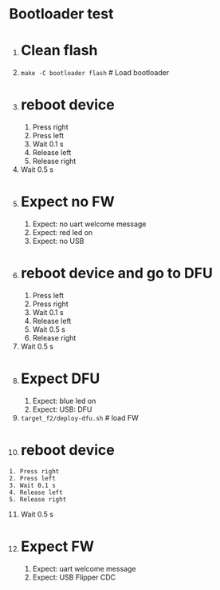 # Bootloader test

1. # Clean flash
2. `make -C bootloader flash` # Load bootloader
3.  # reboot device
    1. Press right
    2. Press left
    3. Wait 0.1 s
    4. Release left
    5. Release right
4. Wait 0.5 s
5. # Expect no FW
    1. Expect: no uart welcome message
    2. Expect: red led on
    3. Expect: no USB
6. # reboot device and go to DFU
    1. Press left 
    2. Press right
    3. Wait 0.1 s
    4. Release left
    5. Wait 0.5 s 
    6. Release right
7. Wait 0.5 s
8. # Expect DFU
    1. Expect: blue led on
    2. Expect: USB: DFU
9. `target_f2/deploy-dfu.sh` # load FW
10.  # reboot device
    1. Press right
    2. Press left
    3. Wait 0.1 s
    4. Release left
    5. Release right
11. Wait 0.5 s
12. # Expect FW
    1. Expect: uart welcome message
    2. Expect: USB Flipper CDC